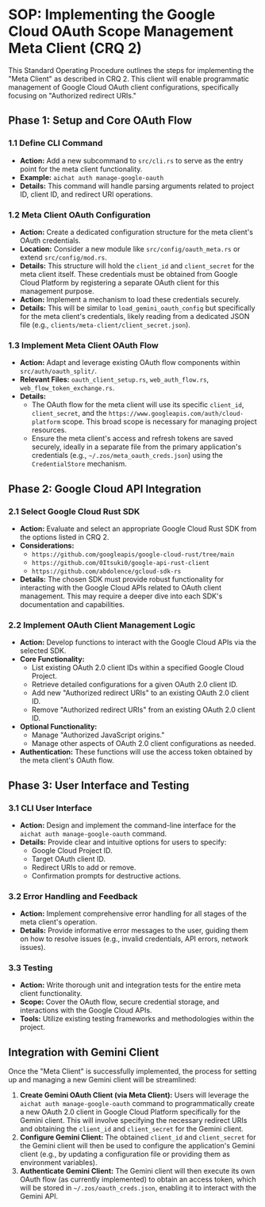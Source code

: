 # SOP: Implementing the Google Cloud OAuth Scope Management Meta Client (CRQ 2)

This Standard Operating Procedure outlines the steps for implementing the "Meta Client" as described in CRQ 2. This client will enable programmatic management of Google Cloud OAuth client configurations, specifically focusing on "Authorized redirect URIs."

## Phase 1: Setup and Core OAuth Flow

### 1.1 Define CLI Command
- **Action:** Add a new subcommand to `src/cli.rs` to serve as the entry point for the meta client functionality.
- **Example:** `aichat auth manage-google-oauth`
- **Details:** This command will handle parsing arguments related to project ID, client ID, and redirect URI operations.

### 1.2 Meta Client OAuth Configuration
- **Action:** Create a dedicated configuration structure for the meta client's OAuth credentials.
- **Location:** Consider a new module like `src/config/oauth_meta.rs` or extend `src/config/mod.rs`.
- **Details:** This structure will hold the `client_id` and `client_secret` for the meta client itself. These credentials must be obtained from Google Cloud Platform by registering a separate OAuth client for this management purpose.
- **Action:** Implement a mechanism to load these credentials securely.
- **Details:** This will be similar to `load_gemini_oauth_config` but specifically for the meta client's credentials, likely reading from a dedicated JSON file (e.g., `clients/meta-client/client_secret.json`).

### 1.3 Implement Meta Client OAuth Flow
- **Action:** Adapt and leverage existing OAuth flow components within `src/auth/oauth_split/`.
- **Relevant Files:** `oauth_client_setup.rs`, `web_auth_flow.rs`, `web_flow_token_exchange.rs`.
- **Details:**
    - The OAuth flow for the meta client will use its specific `client_id`, `client_secret`, and the `https://www.googleapis.com/auth/cloud-platform` scope. This broad scope is necessary for managing project resources.
    - Ensure the meta client's access and refresh tokens are saved securely, ideally in a separate file from the primary application's credentials (e.g., `~/.zos/meta_oauth_creds.json`) using the `CredentialStore` mechanism.

## Phase 2: Google Cloud API Integration

### 2.1 Select Google Cloud Rust SDK
- **Action:** Evaluate and select an appropriate Google Cloud Rust SDK from the options listed in CRQ 2.
- **Considerations:**
    - `https://github.com/googleapis/google-cloud-rust/tree/main`
    - `https://github.com/0Itsuki0/google-api-rust-client`
    - `https://github.com/abdolence/gcloud-sdk-rs`
- **Details:** The chosen SDK must provide robust functionality for interacting with the Google Cloud APIs related to OAuth client management. This may require a deeper dive into each SDK's documentation and capabilities.

### 2.2 Implement OAuth Client Management Logic
- **Action:** Develop functions to interact with the Google Cloud APIs via the selected SDK.
- **Core Functionality:**
    - List existing OAuth 2.0 client IDs within a specified Google Cloud Project.
    - Retrieve detailed configurations for a given OAuth 2.0 client ID.
    - Add new "Authorized redirect URIs" to an existing OAuth 2.0 client ID.
    - Remove "Authorized redirect URIs" from an existing OAuth 2.0 client ID.
- **Optional Functionality:**
    - Manage "Authorized JavaScript origins."
    - Manage other aspects of OAuth 2.0 client configurations as needed.
- **Authentication:** These functions will use the access token obtained by the meta client's OAuth flow.

## Phase 3: User Interface and Testing

### 3.1 CLI User Interface
- **Action:** Design and implement the command-line interface for the `aichat auth manage-google-oauth` command.
- **Details:** Provide clear and intuitive options for users to specify:
    - Google Cloud Project ID.
    - Target OAuth client ID.
    - Redirect URIs to add or remove.
    - Confirmation prompts for destructive actions.

### 3.2 Error Handling and Feedback
- **Action:** Implement comprehensive error handling for all stages of the meta client's operation.
- **Details:** Provide informative error messages to the user, guiding them on how to resolve issues (e.g., invalid credentials, API errors, network issues).

### 3.3 Testing
- **Action:** Write thorough unit and integration tests for the entire meta client functionality.
- **Scope:** Cover the OAuth flow, secure credential storage, and interactions with the Google Cloud APIs.
- **Tools:** Utilize existing testing frameworks and methodologies within the project.

## Integration with Gemini Client

Once the "Meta Client" is successfully implemented, the process for setting up and managing a new Gemini client will be streamlined:

1.  **Create Gemini OAuth Client (via Meta Client):** Users will leverage the `aichat auth manage-google-oauth` command to programmatically create a new OAuth 2.0 client in Google Cloud Platform specifically for the Gemini client. This will involve specifying the necessary redirect URIs and obtaining the `client_id` and `client_secret` for the Gemini client.
2.  **Configure Gemini Client:** The obtained `client_id` and `client_secret` for the Gemini client will then be used to configure the application's Gemini client (e.g., by updating a configuration file or providing them as environment variables).
3.  **Authenticate Gemini Client:** The Gemini client will then execute its own OAuth flow (as currently implemented) to obtain an access token, which will be stored in `~/.zos/oauth_creds.json`, enabling it to interact with the Gemini API.
